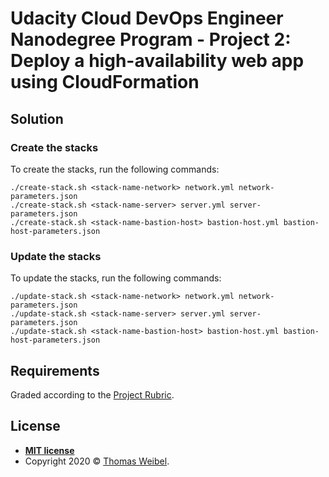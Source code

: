 # Udacity Cloud DevOps Engineer Nanodegree Program - Project 2: Deploy a high-availability web app using CloudFormation

## Solution

### Create the stacks

To create the stacks, run the following commands:

```
./create-stack.sh <stack-name-network> network.yml network-parameters.json
./create-stack.sh <stack-name-server> server.yml server-parameters.json
./create-stack.sh <stack-name-bastion-host> bastion-host.yml bastion-host-parameters.json
```

### Update the stacks

To update the stacks, run the following commands:

```
./update-stack.sh <stack-name-network> network.yml network-parameters.json
./update-stack.sh <stack-name-server> server.yml server-parameters.json
./update-stack.sh <stack-name-bastion-host> bastion-host.yml bastion-host-parameters.json
```

## Requirements

Graded according to the [Project Rubric](hhttps://review.udacity.com/#!/rubrics/2556/view).

## License

- **[MIT license](http://opensource.org/licenses/mit-license.php)**
- Copyright 2020 © [Thomas Weibel](https://github.com/thom).
